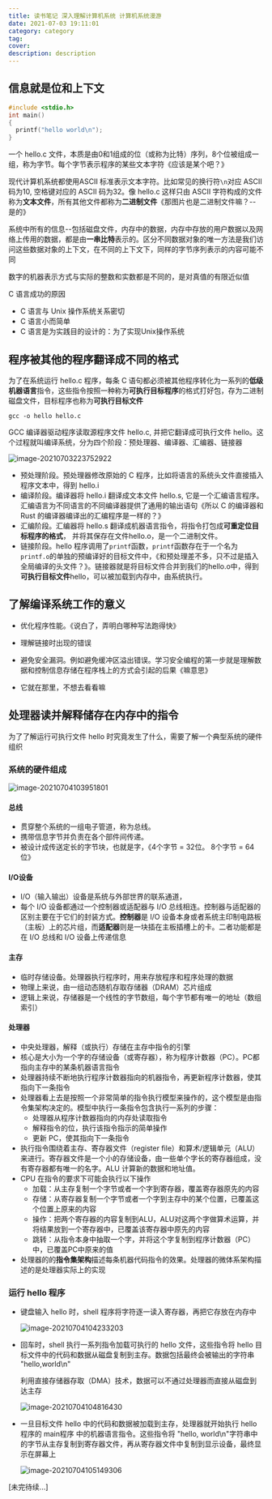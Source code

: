 ```yaml
---
title: 读书笔记 深入理解计算机系统 计算机系统漫游
date: 2021-07-03 19:11:01
category: category
tag:
cover:
description: description
---
```


## 信息就是位和上下文

```c
#include <stdio.h>
int main()
{
  printf("hello world\n");
}
```

一个 hello.c 文件，本质是由0和1组成的位（或称为比特）序列，8个位被组成一组，称为字节。每个字节表示程序的某些文本字符《应该是某个吧？》

现代计算机系统都使用ASCII 标准表示文本字符。比如常见的换行符`\n`对应 ASCII 码为10, 空格键对应的 ASCII 码为32。像 hello.c 这样只由 ASCII 字符构成的文件称为**文本文件**，所有其他文件都称为**二进制文件**《那图片也是二进制文件嘛？-- 是的》

系统中所有的信息--包括磁盘文件，内存中的数据，内存中存放的用户数据以及网络上传用的数据，都是由**一串比特**表示的。区分不同数据对象的唯一方法是我们访问这些数据对象的上下文，在不同的上下文下，同样的字节序列表示的内容可能不同

数字的机器表示方式与实际的整数和实数都是不同的，是对真值的有限近似值

C 语言成功的原因

* C 语言与 Unix 操作系统关系密切
* C 语言小而简单
* C 语言是为实践目的设计的：为了实现Unix操作系统

## 程序被其他的程序翻译成不同的格式

为了在系统运行 hello.c 程序，每条 C 语句都必须被其他程序转化为一系列的**低级机器语言**指令，这些指令按照一种称为**可执行目标程序**的格式打好包，存为二进制磁盘文件，目标程序也称为**可执行目标文件**

`gcc -o hello hello.c`

GCC 编译器驱动程序读取源程序文件 hello.c, 并把它翻译成可执行文件 hello。这个过程就叫编译系统，分为四个阶段：预处理器、编译器、汇编器、链接器

![image-20210703223752922](http://img.massivejohn.com/image-20210703223752922.png)

* 预处理阶段。预处理器修改原始的 C 程序，比如将语言的系统头文件直接插入程序文本中，得到 hello.i
* 编译阶段。编译器将 hello.i 翻译成文本文件 hello.s, 它是一个汇编语言程序。汇编语言为不同语言的不同编译器提供了通用的输出语句《所以 C 的编译器和 Rust 的编译器编译出的汇编程序是一样的？》
* 汇编阶段。汇编器将 hello.s 翻译成机器语言指令，将指令打包成**可重定位目标程序的格式**， 并将其保存在文件hello.o，是一个二进制文件。
* 链接阶段。hello 程序调用了`printf`函数，`printf`函数存在于一个名为`printf.o`的单独的预编译好的目标文件中，《和预处理差不多，只不过是插入全局编译的头文件？》。链接器就是将目标文件合并到我们的hello.o中，得到**可执行目标文件**hello，可以被加载到内存中，由系统执行。

## 了解编译系统工作的意义

* 优化程序性能。《说白了，弄明白哪种写法跑得快》

* 理解链接时出现的错误
* 避免安全漏洞。例如避免缓冲区溢出错误。学习安全编程的第一步就是理解数据和控制信息存储在程序栈上的方式会引起的后果《嘛意思》
* 它就在那里，不想去看看嘛

## 处理器读并解释储存在内存中的指令

为了了解运行可执行文件 hello 时究竟发生了什么，需要了解一个典型系统的硬件组织

### 系统的硬件组成

![image-20210704103951801](http://img.massivejohn.com/image-20210704103951801.png)

#### 总线

* 贯穿整个系统的一组电子管道，称为总线。
* 携带信息字节并负责在各个部件间传递。
* 被设计成传送定长的字节块，也就是字，《4个字节 = 32位。 8个字节 = 64位》

#### I/O设备

* I/O（输入输出）设备是系统与外部世界的联系通道，
* 每个 I/O 设备都通过一个控制器或适配器与 I/O 总线相连。控制器与适配器的区别主要在于它们的封装方式。**控制器**是 I/O 设备本身或者系统主印制电路板（主板）上的芯片组，而**适配器**则是一块插在主板插槽上的卡。二者功能都是在 I/O 总线和 I/O 设备上传递信息

#### 主存

* 临时存储设备。处理器执行程序时，用来存放程序和程序处理的数据
* 物理上来说，由一组动态随机存取存储器（DRAM）芯片组成
* 逻辑上来说，存储器是一个线性的字节数组，每个字节都有唯一的地址（数组索引）

#### 处理器

* 中央处理器，解释（或执行）存储在主存中指令的引擎
* 核心是大小为一个字的存储设备（或寄存器），称为程序计数器（PC）。PC都指向主存中的某条机器语言指令
* 处理器持续不断地执行程序计数器指向的机器指令，再更新程序计数器，使其指向下一条指令
* 处理器看上去是按照一个非常简单的指令执行模型来操作的，这个模型是由指令集架构决定的。模型中执行一条指令包含执行一系列的步骤：
  * 处理器从程序计数器指向的内存处读取指令
  * 解释指令的位，执行该指令指示的简单操作
  * 更新 PC，使其指向下一条指令
* 执行指令围绕着主存、寄存器文件（register file）和算术/逻辑单元（ALU）来进行。寄存器文件是一个小的存储设备，由一些单个字长的寄存器组成，没有寄存器都有唯一的名字。ALU 计算新的数据和地址值。
* CPU 在指令的要求下可能会执行以下操作
  * 加载：从主存复制一个字节或者一个字到寄存器，覆盖寄存器原先的内容
  * 存储：从寄存器复制一个字节或者一个字到主存中的某个位置，已覆盖这个位置上原来的内容
  * 操作：把两个寄存器的内容复制到ALU，ALU对这两个字做算术运算，并将结果放到一个寄存器中，已覆盖该寄存器中原先的内容
  * 跳转：从指令本身中抽取一个字，并将这个字复制到程序计数器（PC）中，已覆盖PC中原来的值
* 处理器的的**指令集架构**描述每条机器代码指令的效果。处理器的微体系架构描述的是处理器实际上的实现

### 运行 hello 程序

* 键盘输入 hello 时，shell 程序将字符逐一读入寄存器，再把它存放在内存中

  ![image-20210704104233203](http://img.massivejohn.com/image-20210704104233203.png)

* 回车时，shell 执行一系列指令加载可执行的 hello 文件，这些指令将 hello 目标文件中的代码和数据从磁盘复制到主存。数据包括最终会被输出的字符串 "hello,world\n"

  利用直接存储器存取（DMA）技术，数据可以不通过处理器而直接从磁盘到达主存

  ![image-20210704104816430](http://img.massivejohn.com/image-20210704104816430.png)

* 一旦目标文件 hello 中的代码和数据被加载到主存，处理器就开始执行 hello 程序的 main程序 中的机器语言指令。这些指令将 "hello, world\n"字符串中的字节从主存复制到寄存器文件，再从寄存器文件中复制到显示设备，最终显示在屏幕上

  ![image-20210704105149306](http://img.massivejohn.com/image-20210704105149306.png)





[未完待续...]